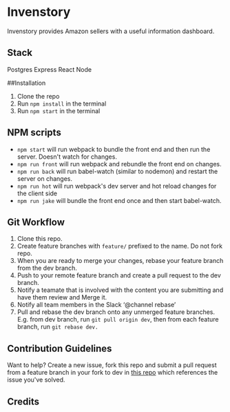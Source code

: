 # Invenstory
Invenstory provides Amazon sellers with a useful information dashboard.

## Stack
Postgres
Express
React
Node

##Installation
1. Clone the repo
2. Run `npm install` in the terminal
3. Run `npm start` in the terminal

## NPM scripts
* `npm start` will run webpack to bundle the front end and then run the server. Doesn't watch for changes.
* `npm run front` will run webpack and rebundle the front end on changes.
* `npm run back` will run babel-watch (similar to nodemon) and restart the server on changes.
* `npm run hot` will run webpack's dev server and hot reload changes for the client side
* `npm run jake` will bundle the front end once and then start babel-watch.

## Git Workflow
1. Clone this repo.
2. Create feature branches with `feature/` prefixed to the name. Do not fork repo.
3. When you are ready to merge your changes, rebase your feature branch from the dev branch.
3. Push to your remote feature branch and create a pull request to the dev branch.
4. Notify a teamate that is involved with the content you are submitting and have them review and Merge it.
5. Notify all team members in the Slack ‘@channel rebase’
6. Pull and rebase the dev branch onto any unmerged feature branches. E.g. from dev branch, run `git pull origin dev`, then from each feature branch, run `git rebase dev.`

## Contribution Guidelines
Want to help? Create a new issue, fork this repo and submit a pull request from a feature branch in your fork to dev in [this repo](https://github.com/TeamCommercium/invenstory) which references the issue you've solved.

## Credits
